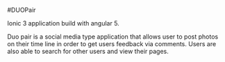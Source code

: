 #DUOPair


Ionic 3 application build with angular 5.

Duo pair is a social media type application  that allows user to post photos on 
their time line in order to get users feedback via comments. Users are also able to 
search for other users and view their pages.